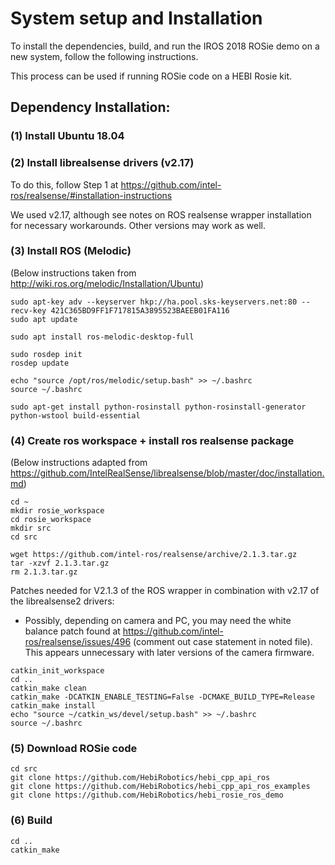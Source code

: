 # System setup and Installation

To install the dependencies, build, and run the IROS 2018 ROSie demo on a new system, follow the following instructions.

This process can be used if running ROSie code on a HEBI Rosie kit.

## Dependency Installation:

### (1) Install Ubuntu 18.04

### (2) Install librealsense drivers (v2.17)

To do this, follow Step 1 at https://github.com/intel-ros/realsense/#installation-instructions

We used v2.17, although see notes on ROS realsense wrapper installation for necessary workarounds.  Other versions may work as well.

### (3) Install ROS (Melodic)

(Below instructions taken from http://wiki.ros.org/melodic/Installation/Ubuntu)

```sudo sh -c 'echo "deb http://packages.ros.org/ros/ubuntu $(lsb_release -sc) main" > /etc/apt/sources.list.d/ros-latest.list'
sudo apt-key adv --keyserver hkp://ha.pool.sks-keyservers.net:80 --recv-key 421C365BD9FF1F717815A3895523BAEEB01FA116
sudo apt update

sudo apt install ros-melodic-desktop-full

sudo rosdep init
rosdep update

echo "source /opt/ros/melodic/setup.bash" >> ~/.bashrc
source ~/.bashrc

sudo apt-get install python-rosinstall python-rosinstall-generator python-wstool build-essential
```

### (4) Create ros workspace + install ros realsense package

(Below instructions adapted from https://github.com/IntelRealSense/librealsense/blob/master/doc/installation.md)

```
cd ~
mkdir rosie_workspace
cd rosie_workspace
mkdir src
cd src
```

```
wget https://github.com/intel-ros/realsense/archive/2.1.3.tar.gz
tar -xzvf 2.1.3.tar.gz
rm 2.1.3.tar.gz
```

Patches needed for V2.1.3 of the ROS wrapper in combination with v2.17 of the librealsense2 drivers:
* Possibly, depending on camera and PC, you may need the white balance patch found at https://github.com/intel-ros/realsense/issues/496 (comment out case statement in noted file).  This appears unnecessary with later versions of the camera firmware.

```
catkin_init_workspace 
cd ..
catkin_make clean
catkin_make -DCATKIN_ENABLE_TESTING=False -DCMAKE_BUILD_TYPE=Release
catkin_make install
echo "source ~/catkin_ws/devel/setup.bash" >> ~/.bashrc
source ~/.bashrc
```

### (5) Download ROSie code

```
cd src
git clone https://github.com/HebiRobotics/hebi_cpp_api_ros
git clone https://github.com/HebiRobotics/hebi_cpp_api_ros_examples
git clone https://github.com/HebiRobotics/hebi_rosie_ros_demo
```

### (6) Build

```
cd ..
catkin_make
```
